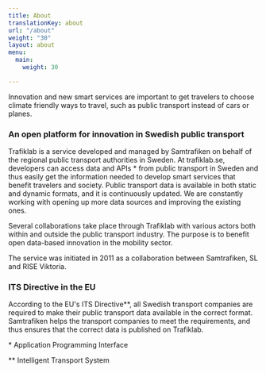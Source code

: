 ```yaml
---
title: About
translationKey: about
url: "/about"
weight: "30"
layout: about
menu:
  main:
    weight: 30

---
```

Innovation and new smart services are important to get travelers to choose climate friendly ways to travel, such as public transport instead of cars or planes.

### An open platform for innovation in Swedish public transport

Trafiklab is a service developed and managed by Samtrafiken on behalf of the regional public transport authorities in Sweden.
At trafiklab.se, developers can access data and APIs * from public transport in Sweden and thus easily get the information needed to develop smart services that benefit travelers and society. Public transport data is available in both static and dynamic formats, and it is continuously updated. We are constantly working with opening up more data sources and improving the existing ones.

Several collaborations take place through Trafiklab with various actors both within and outside the public transport industry. The purpose is to benefit open data-based innovation in the mobility sector.

The service was initiated in 2011 as a collaboration between Samtrafiken, SL and RISE Viktoria.

### ITS Directive in the EU

According to the EU's ITS Directive**, all Swedish transport companies are required to make their public transport data available in the correct format. Samtrafiken helps the transport companies to meet the requirements, and thus ensures that the correct data is published on Trafiklab.

\* Application Programming Interface

\** Intelligent Transport System